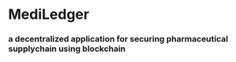 # MediLedger

### a decentralized application for securing pharmaceutical supplychain using blockchain 
